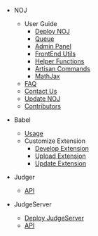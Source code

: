 - NOJ

  - User Guide
    - [Deploy NOJ](noj/guide/deploy.md)
    - [Queue](noj/guide/queue.md)
    - [Admin Panel](noj/guide/admin.md)
    - [FrontEnd Utils](noj/guide/frontend.md)
    - [Helper Functions](noj/guide/helper.md)
    - [Artisan Commands](noj/guide/artisan.md)
    - [MathJax](noj/guide/mathjax.md)
  - [FAQ](noj/faq.md)
  - [Contact Us](noj/guide/contact.md)
  - [Update NOJ](noj/update.md)
  - [Contributors](noj/team.md)

- Babel
  - [Usage](babel/usage.md)
  - Customize Extension
    - [Develop Extension](babel/develop.md)
    - [Upload Extension](babel/upload.md)
    - [Update Extension](babel/update.md)

- Judger

  - [API](judger/api.md)

- JudgeServer

  - [Deploy JudgeServer](judgeserver/deploy.md)
  - [API](judgeserver/api.md)
